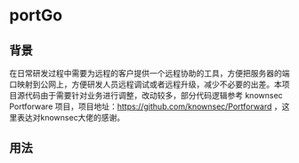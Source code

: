 # portGo
## 背景
在日常研发过程中需要为远程的客户提供一个远程协助的工具，方便把服务器的端口映射到公网上，方便研发人员远程调试或者远程升级，减少不必要的出差。本项目源代码由于需要针对业务进行调整，改动较多，部分代码逻辑参考
knownsec Portforware 项目，项目地址：https://github.com/knownsec/Portforward ，这里表达对knownsec大佬的感谢。

## 用法
